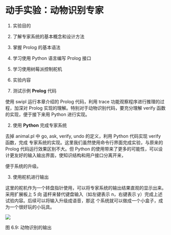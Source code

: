 # 动手实验：动物识别专家

1. 实验目的
2. 了解专家系统的基本概念和设计方法
3. 掌握 Prolog 的基本语法
4. 学习使用 Python 语言编写 Prolog 接口
5. 学习使用树莓派控制舵机

6. 实验内容
7. 测试示例 **Prolog** 代码

使用 swipl 运行本章介绍的 Prolog 代码，利用 trace 功能观察程序进行推理的过程，加深对 Prolog 实现的理解。特别对于动物识别代码，要充分理解 verify 函数的实现，便于接下来用 Python 进行实现。

2. 使用 **Python** 完成专家系统

去掉 animal.pl 中 go, ask, verify, undo 的定义，利用 Python 代码实现 verify 函数，完成 专家系统的实现。这里我们虽然使用命令行界面完成实验，与原来的 Prolog 代码运行效果区别不大。但 Python 的使用带来了更多的可能性，可以设计更友好的输入输出界面，使知识结构和用户接口分离开来，

便于系统的升级。

3. 使用舵机进行输出

这里的舵机作为一个转盘指针使用，可以将专家系统的输出结果直观的显示出来。采用扩展板上 5 向 遥杆来替代键盘输入（如左键表示 n，右键表示 y）完成上述试验内容。后续可以将输入升级成语音，那这 个系统就可以做成一个小盒子，成为一个很好玩的小玩具。

![](Aspose.Words.b353301d-f3c7-44fc-a0ef-0183eb531768.096.jpeg)

图 6.9: 动物识别的输出
